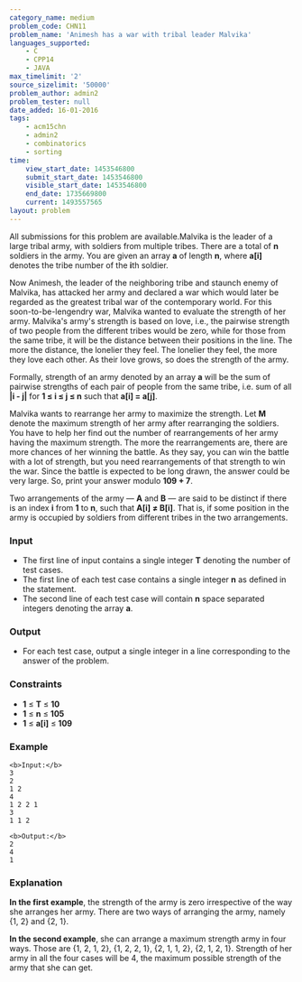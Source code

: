 ```yaml
---
category_name: medium
problem_code: CHN11
problem_name: 'Animesh has a war with tribal leader Malvika'
languages_supported:
    - C
    - CPP14
    - JAVA
max_timelimit: '2'
source_sizelimit: '50000'
problem_author: admin2
problem_tester: null
date_added: 16-01-2016
tags:
    - acm15chn
    - admin2
    - combinatorics
    - sorting
time:
    view_start_date: 1453546800
    submit_start_date: 1453546800
    visible_start_date: 1453546800
    end_date: 1735669800
    current: 1493557565
layout: problem
---
```

All submissions for this problem are available.Malvika is the leader of a large tribal army, with soldiers from multiple tribes. There are a total of **n** soldiers in the army. You are given an array **a** of length **n**, where **a\[i\]** denotes the tribe number of the **i**th soldier.

Now Animesh, the leader of the neighboring tribe and staunch enemy of Malvika, has attacked her army and declared a war which would later be regarded as the greatest tribal war of the contemporary world. For this soon-to-be-lengendry war, Malvika wanted to evaluate the strength of her army. Malvika's army's strength is based on love, i.e., the pairwise strength of two people from the different tribes would be zero, while for those from the same tribe, it will be the distance between their positions in the line. The more the distance, the lonelier they feel. The lonelier they feel, the more they love each other. As their love grows, so does the strength of the army.

Formally, strength of an army denoted by an array **a** will be the sum of pairwise strengths of each pair of people from the same tribe, i.e. sum of all **|i - j|** for **1 ≤ i ≤ j ≤ n** such that **a\[i\] = a\[j\]**.

Malvika wants to rearrange her army to maximize the strength. Let **M** denote the maximum strength of her army after rearranging the soldiers. You have to help her find out the number of rearrangements of her army having the maximum strength. The more the rearrangements are, there are more chances of her winning the battle. As they say, you can win the battle with a lot of strength, but you need rearrangements of that strength to win the war. Since the battle is expected to be long drawn, the answer could be very large. So, print your answer modulo **109 + 7**.

Two arrangements of the army — **A** and **B** — are said to be distinct if there is an index **i** from **1** to **n**, such that **A\[i\] ≠ B\[i\]**. That is, if some position in the army is occupied by soldiers from different tribes in the two arrangements.

### Input

- The first line of input contains a single integer **T** denoting the number of test cases.
- The first line of each test case contains a single integer **n** as defined in the statement.
- The second line of each test case will contain **n** space separated integers denoting the array **a**.

### Output

- For each test case, output a single integer in a line corresponding to the answer of the problem.

### Constraints

- **1** ≤ **T** ≤ **10**
- **1** ≤ **n** ≤ **105**
- **1** ≤ **a\[i\]** ≤ **109**

### Example

```
<b>Input:</b>
3
2
1 2
4
1 2 2 1
3
1 1 2

<b>Output:</b>
2
4
1

```
### Explanation

**In the first example**, the strength of the army is zero irrespective of the way she arranges her army. There are two ways of arranging the army, namely {1, 2} and {2, 1}.

**In the second example**, she can arrange a maximum strength army in four ways. Those are {1, 2, 1, 2}, {1, 2, 2, 1}, {2, 1, 1, 2}, {2, 1, 2, 1}. Strength of her army in all the four cases will be 4, the maximum possible strength of the army that she can get.